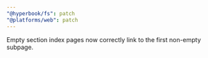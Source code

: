 ```yaml
---
"@hyperbook/fs": patch
"@platforms/web": patch
---
```


Empty section index pages now correctly link to the first non-empty subpage.
